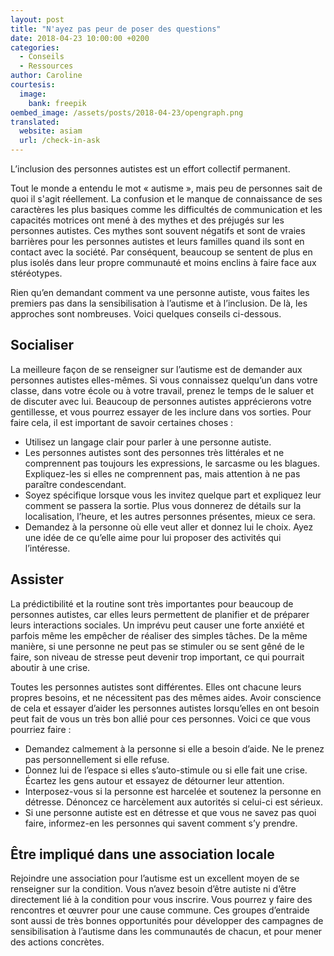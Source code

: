 ```yaml
---
layout: post
title: "N'ayez pas peur de poser des questions"
date: 2018-04-23 10:00:00 +0200
categories:
  - Conseils
  - Ressources
author: Caroline
courtesis:
  image:
    bank: freepik
oembed_image: /assets/posts/2018-04-23/opengraph.png
translated:
  website: asiam
  url: /check-in-ask
---
```



L’inclusion des personnes autistes est un effort collectif permanent.

Tout le monde a entendu le mot «&nbsp;autisme&nbsp;», mais 
peu de personnes sait de quoi il s'agit réellement.
La confusion et le manque de connaissance de ses caractères les plus basiques 
comme les difficultés de communication et les capacités motrices ont mené à des mythes 
et des préjugés sur les personnes autistes. Ces mythes sont souvent négatifs et sont de 
vraies barrières pour les personnes autistes et leurs familles quand ils sont en 
contact avec la société. Par conséquent, beaucoup se sentent de plus en plus isolés 
dans leur propre communauté et moins  enclins à faire face aux stéréotypes.

Rien qu’en demandant comment va une personne autiste, vous faites les premiers pas dans 
la sensibilisation à l’autisme et à l’inclusion. De là, les approches sont nombreuses. 
Voici quelques conseils ci-dessous.

## Socialiser

La meilleure façon de se renseigner sur l’autisme est de demander aux personnes 
autistes elles-mêmes. Si vous connaissez quelqu’un dans votre classe, dans votre école 
ou à votre travail, prenez le temps de le saluer et de discuter avec lui. Beaucoup de 
personnes autistes apprécierons votre gentillesse, et vous pourrez essayer de les 
inclure dans vos sorties. Pour faire cela, il est important de savoir certaines 
choses&nbsp;:

 - Utilisez un langage clair pour parler à une personne autiste.
 - Les personnes autistes sont des personnes très littérales et ne comprennent pas 
toujours les expressions, le sarcasme ou les blagues. Expliquez-les si elles ne 
comprennent pas, mais attention à ne pas paraître condescendant.
 - Soyez spécifique lorsque vous les invitez quelque part et expliquez leur comment se 
passera la sortie. Plus vous donnerez de détails sur la localisation, l’heure, et les 
autres personnes présentes, mieux ce sera.
 - Demandez à la personne où elle veut aller et donnez lui le choix. Ayez une idée de 
ce qu’elle aime pour lui proposer des activités qui l’intéresse.

## Assister

La prédictibilité et la routine sont très importantes pour beaucoup de personnes 
autistes, car elles leurs permettent de planifier et de préparer leurs interactions 
sociales. Un imprévu peut causer une forte anxiété et parfois même les empêcher de 
réaliser des simples tâches. De la même manière, si une personne ne peut pas se 
stimuler ou se sent gêné de le faire, son niveau de stresse peut devenir trop 
important, ce qui pourrait aboutir à une crise.

Toutes les personnes autistes sont différentes. Elles ont chacune leurs propres 
besoins, et ne nécessitent pas des mêmes aides. Avoir conscience de cela et essayer 
d’aider les personnes autistes lorsqu’elles en ont besoin peut fait de vous un très bon 
allié pour ces personnes. Voici ce que vous pourriez faire&nbsp;:

 - Demandez calmement à la personne si elle a besoin d’aide. Ne le prenez pas 
personnellement si elle refuse.
 - Donnez lui de l’espace si elles s’auto-stimule ou si elle fait une crise. Écartez 
les gens autour et essayez de détourner leur attention.
 - Interposez-vous si la personne est harcelée et soutenez la personne en détresse. 
Dénoncez ce harcèlement aux autorités si celui-ci est sérieux.
 - Si une personne autiste est en détresse et que vous ne savez pas quoi faire, 
informez-en les personnes qui savent comment s’y prendre.

## Être impliqué dans une association locale

Rejoindre une association pour l’autisme est un excellent moyen de se renseigner sur la 
condition. Vous n’avez besoin d’être autiste ni d’être directement lié à la condition 
pour vous inscrire. Vous pourrez y faire des rencontres et œuvrer pour une cause 
commune. Ces groupes d’entraide sont aussi de très bonnes opportunités pour développer 
des campagnes de sensibilisation à l’autisme dans les communautés de chacun, et pour 
mener des actions concrètes.


